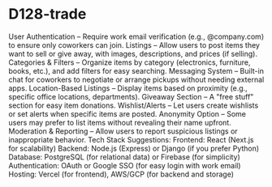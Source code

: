 # D128-trade
User Authentication – Require work email verification (e.g., @company.com) to ensure only coworkers can join.
Listings – Allow users to post items they want to sell or give away, with images, descriptions, and prices (if selling).
Categories & Filters – Organize items by category (electronics, furniture, books, etc.), and add filters for easy searching.
Messaging System – Built-in chat for coworkers to negotiate or arrange pickups without needing external apps.
Location-Based Listings – Display items based on proximity (e.g., specific office locations, departments).
Giveaway Section – A "free stuff" section for easy item donations.
Wishlist/Alerts – Let users create wishlists or set alerts when specific items are posted.
Anonymity Option – Some users may prefer to list items without revealing their name upfront.
Moderation & Reporting – Allow users to report suspicious listings or inappropriate behavior.
Tech Stack Suggestions:
Frontend: React (Next.js for scalability)
Backend: Node.js (Express) or Django (if you prefer Python)
Database: PostgreSQL (for relational data) or Firebase (for simplicity)
Authentication: OAuth or Google SSO (for easy login with work email)
Hosting: Vercel (for frontend), AWS/GCP (for backend and storage)
